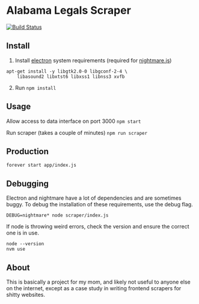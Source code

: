 # Alabama Legals Scraper

[![Build Status](https://travis-ci.org/tinta/ALLegalsScraper.svg?branch=master)](https://travis-ci.org/tinta/ALLegalsScraper)

## Install

1) Install [electron](https://electronjs.org/) system requirements (required for [nightmare.js](https://github.com/segmentio/nightmare))
```
apt-get install -y libgtk2.0-0 libgconf-2-4 \
    libasound2 libxtst6 libxss1 libnss3 xvfb
```
2) Run `npm install`

## Usage

Allow access to data interface on port 3000
`npm start`

Run scraper (takes a couple of minutes)
`npm run scraper`

## Production

`forever start app/index.js`

## Debugging

Electron and nightmare have a lot of dependencies and are sometimes buggy. To debug the installation of these requirements, use the debug flag.

```
DEBUG=nightmare* node scraper/index.js
```

If node is throwing weird errors, check the version and ensure the correct one is in use.

```
node --version
nvm use
```

## About

This is basically a project for my mom, and likely not useful to anyone else on the internet, except as a case study in writing frontend scrapers for shitty websites.
